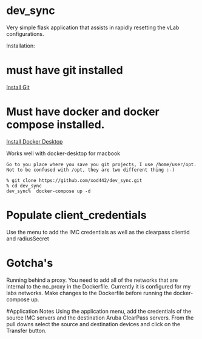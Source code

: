 # dev_sync
Very simple flask application that assists in rapidly resetting the vLab configurations.


Installation:

# must have git installed

[Install Git](https://github.com/git-guides/install-git)


# Must have docker and docker compose installed.
[Install Docker Desktop](https://www.docker.com/products/docker-desktop)

Works well with docker-desktop for macbook

```
Go to you place where you save you git projects, I use /home/user/opt.
Not to be confused with /opt, they are two different thing :-)

% git clone https://github.com/xod442/dev_sync.git
% cd dev_sync
dev_sync%  docker-compose up -d
```

# Populate client_credentials
Use the menu to add the IMC credentials as well as the clearpass clientid and radiusSecret

# Gotcha's
Running behind a proxy. You need to add all of the networks that are internal to the no_proxy
in the Dockerfile. Currently it is configured for my labs networks.
Make changes to the Dockerfile before running the docker-compose up.

#Application Notes
Using the application menu, add the credentials of the source IMC servers and the
destination Aruba ClearPass servers. From the pull downs select the source and destination devices and click on the Transfer button.
